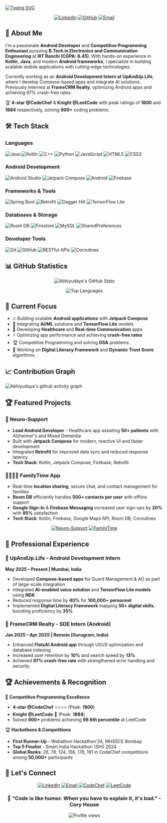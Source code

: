 [![Typing SVG](https://readme-typing-svg.herokuapp.com?font=Fira+Code&size=30&pause=1000&color=36BCF7&vCenter=true&width=600&lines=Hi+there!+👋;I'm+Abhiyudaya+Vatsa;Android+Developer;Competitive+Programming+Enthusiast)](https://git.io/typing-svg)

<div align="center">

[![LinkedIn](https://img.shields.io/badge/LinkedIn-0077B5?style=for-the-badge&logo=linkedin&logoColor=white)](https://linkedin.com/in/Abhiyudaya)
[![GitHub](https://img.shields.io/badge/GitHub-100000?style=for-the-badge&logo=github&logoColor=white)](https://github.com/Abhiyudaya)
[![Email](https://img.shields.io/badge/Email-D14836?style=for-the-badge&logo=gmail&logoColor=white)](mailto:abhiyudaya.vatsa1@gmail.com)

</div>

## 🚀 About Me

I'm a passionate **Android Developer** and **Competitive Programming Enthusiast** pursuing **B.Tech in Electronics and Communication Engineering** at **IIIT Ranchi (CGPA: 8.45)**. With hands-on experience in **Kotlin**, **Java**, and modern **Android frameworks**, I specialize in building scalable mobile applications with cutting-edge technologies.

Currently working as an **Android Development Intern at UpAndUp.Life**, where I develop Compose-based apps and integrate AI solutions. Previously interned at **FrameCRM Realty**, optimizing Android apps and achieving 97% crash-free rates.

🏆 **4-star @CodeChef** & **Knight @LeetCode** with peak ratings of **1800** and **1884** respectively, solving **900+** coding problems.

## 🛠️ Tech Stack

### Languages
![Java](https://img.shields.io/badge/Java-ED8B00?style=for-the-badge&logo=java&logoColor=white)
![Kotlin](https://img.shields.io/badge/Kotlin-0095D5?style=for-the-badge&logo=kotlin&logoColor=white)
![C++](https://img.shields.io/badge/C++-00599C?style=for-the-badge&logo=c%2B%2B&logoColor=white)
![Python](https://img.shields.io/badge/Python-3776AB?style=for-the-badge&logo=python&logoColor=white)
![JavaScript](https://img.shields.io/badge/JavaScript-F7DF1E?style=for-the-badge&logo=javascript&logoColor=black)
![HTML5](https://img.shields.io/badge/HTML5-E34F26?style=for-the-badge&logo=html5&logoColor=white)
![CSS3](https://img.shields.io/badge/CSS3-1572B6?style=for-the-badge&logo=css3&logoColor=white)

### Android Development
![Android Studio](https://img.shields.io/badge/Android_Studio-3DDC84?style=for-the-badge&logo=android-studio&logoColor=white)
![Jetpack Compose](https://img.shields.io/badge/Jetpack%20Compose-4285F4?style=for-the-badge&logo=jetpack-compose&logoColor=white)
![Android](https://img.shields.io/badge/Android-3DDC84?style=for-the-badge&logo=android&logoColor=white)
![Firebase](https://img.shields.io/badge/Firebase-039BE5?style=for-the-badge&logo=Firebase&logoColor=white)

### Frameworks & Tools
![Spring Boot](https://img.shields.io/badge/Spring_Boot-F2F4F9?style=for-the-badge&logo=spring-boot)
![Retrofit](https://img.shields.io/badge/Retrofit-48B983?style=for-the-badge)
![Dagger Hilt](https://img.shields.io/badge/Dagger_Hilt-2496ED?style=for-the-badge)
![TensorFlow Lite](https://img.shields.io/badge/TensorFlow_Lite-FF6F00?style=for-the-badge&logo=tensorflow&logoColor=white)

### Databases & Storage
![Room DB](https://img.shields.io/badge/Room_DB-4285F4?style=for-the-badge)
![Firestore](https://img.shields.io/badge/Firestore-039BE5?style=for-the-badge&logo=firebase&logoColor=white)
![MySQL](https://img.shields.io/badge/MySQL-00000F?style=for-the-badge&logo=mysql&logoColor=white)
![SharedPreferences](https://img.shields.io/badge/SharedPreferences-3DDC84?style=for-the-badge)

### Developer Tools
![Git](https://img.shields.io/badge/Git-F05032?style=for-the-badge&logo=git&logoColor=white)
![GitHub](https://img.shields.io/badge/GitHub-100000?style=for-the-badge&logo=github&logoColor=white)
![RESTful APIs](https://img.shields.io/badge/REST-02569B?style=for-the-badge)
![Coroutines](https://img.shields.io/badge/Kotlin_Coroutines-0095D5?style=for-the-badge&logo=kotlin&logoColor=white)

## 📊 GitHub Statistics

<div align="center">
  
![Abhiyudaya's GitHub Stats](https://github-readme-stats.vercel.app/api?username=Abhiyudaya&show_icons=true&count_private=true&hide=prs&theme=react&bg_color=1F222E&title_color=F85D7F&icon_color=F8D866)

![Top Languages](https://github-readme-stats.vercel.app/api/top-langs/?username=Abhiyudaya&layout=compact&theme=react&bg_color=1F222E&title_color=F85D7F&icon_color=F8D866)

</div>

## 🌟 Current Focus

- 🔥 Building scalable **Android applications** with **Jetpack Compose**
- 🤖 Integrating **AI/ML** solutions and **TensorFlow Lite** models
- 📱 Developing **Healthcare** and **Real-time Communication** apps
- ⚡ Optimizing app performance and achieving **crash-free rates**
- 🏆 Competitive Programming and solving **DSA** problems
- 💼 Working on **Digital Literacy Framework** and **Dynamic Trust Score** algorithms

## 📈 Contribution Graph

![Abhiyudaya's github activity graph](https://github-readme-activity-graph.vercel.app/graph?username=Abhiyudaya&theme=react-dark&bg_color=1F222E&color=F8D866&line=F85D7F&point=FFFFFF)

## 🏆 Featured Projects

### 🧠 Neuro-Support
- **Lead Android Developer** - Healthcare app assisting **50+ patients** with Alzheimer's and Mixed Dementia
- Built with **Jetpack Compose** for modern, reactive UI and faster development
- Integrated **Retrofit** for improved data sync and reduced response latency
- **Tech Stack**: Kotlin, Jetpack Compose, Firebase, Retrofit

### 👨‍👩‍👧‍👦 FamilyTime App
- Real-time **location sharing**, secure chat, and contact management for families
- **Room DB** efficiently handles **500+ contacts per user** with offline support
- **Google Sign-In** & **Firebase Messaging** increased user sign-ups by **20%** with **95%** satisfaction
- **Tech Stack**: Kotlin, Firebase, Google Maps API, Room DB, Coroutines

<div align="center">

[![Neuro-Support](https://github-readme-stats.vercel.app/api/pin/?username=Abhiyudaya&repo=Neuro-Support&theme=react&bg_color=1F222E&title_color=F85D7F&icon_color=F8D866)](https://github.com/Abhiyudaya/Neuro-Support)
[![FamilyTime](https://github-readme-stats.vercel.app/api/pin/?username=Abhiyudaya&repo=FamilyTime&theme=react&bg_color=1F222E&title_color=F85D7F&icon_color=F8D866)](https://github.com/Abhiyudaya/FamilyTime)

</div>

## 🎯 Professional Experience

### 💼 UpAndUp.Life - Android Development Intern
**May 2025 – Present | Mumbai, India**
- Developed **Compose-based apps** for Guard Management & AO as part of large-scale integration
- Integrated **AI-enabled voice solution** and **TensorFlow Lite models** using **NDK**
- Reduced response time by **40%** for **100,000+ personnel**
- Implemented **Digital Literacy Framework** mapping **50+ digital skills**, boosting proficiency by **35%**

### 🏢 FrameCRM Realty - SDE Intern (Android)
**Jan 2025 – Apr 2025 | Remote (Gurugram, India)**
- Enhanced **FlatsAI Android app** through UI/UX optimization and database indexing
- Increased user retention by **10%** and search speed by **13%**
- Achieved **97% crash-free rate** with strengthened error handling and security

## 🏆 Achievements & Recognition

🥇 **Competitive Programming Excellence**
- **4-star @CodeChef** ⭐⭐⭐⭐ (Peak: **1800**)
- **Knight @LeetCode** 🏰 (Peak: **1884**)
- Solved **900+** problems achieving **99.6th percentile** at LeetCode

🏆 **Hackathons & Competitions**
- **First Runner-Up** - Webathon Hackathon'24, MHSSCE Bombay
- **Top 5 Finalist** - Smart India Hackathon (SIH) 2024
- **Global Ranks**: 26, 78, 124, 156, 178, 191 in CodeChef competitions among **50,000+** participants

## 🤝 Let's Connect

<div align="center">

[![LinkedIn](https://img.shields.io/badge/LinkedIn-0077B5?style=for-the-badge&logo=linkedin&logoColor=white)](https://www.linkedin.com/in/abhiyudaya-vatsa-077043251/)
[![Email](https://img.shields.io/badge/Email-D14836?style=for-the-badge&logo=gmail&logoColor=white)](mailto:abhiyudaya.vatsa1@gmail.com)
[![CodeChef](https://img.shields.io/badge/CodeChef-5B4638?style=for-the-badge&logo=codechef&logoColor=white)](https://www.codechef.com/users/spry_cape_53)
[![LeetCode](https://img.shields.io/badge/LeetCode-000000?style=for-the-badge&logo=LeetCode&logoColor=#d16c06)](https://leetcode.com/u/Abhiyudaya__/)

### 💭 "Code is like humor. When you have to explain it, it's bad." - Cory House

![Profile views](https://komarev.com/ghpvc/?username=Abhiyudaya&style=flat-square&color=blue)

</div>
